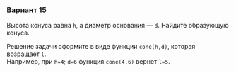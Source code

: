 ### Вариант 15

Высота конуса равна `h`, а диаметр основания — `d`. Найдите образующую конуса.

Решение задачи оформите в виде функции `cone(h,d)`, которая возращает `l`.  
Например, при `h=4`; `d=6` функция `cone(4,6)` вернет `l=5`.
